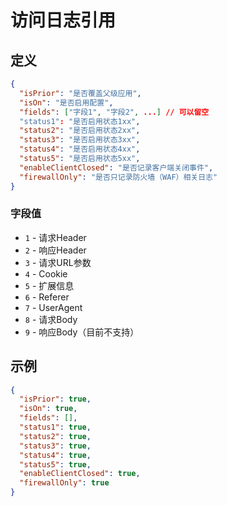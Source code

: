 # 访问日志引用
## 定义
~~~json
{
  "isPrior": "是否覆盖父级应用",
  "isOn": "是否启用配置",
  "fields": ["字段1", "字段2", ...] // 可以留空
  "status1": "是否启用状态1xx",
  "status2": "是否启用状态2xx",
  "status3": "是否启用状态3xx",
  "status4": "是否启用状态4xx",
  "status5": "是否启用状态5xx",
  "enableClientClosed": "是否记录客户端关闭事件",
  "firewallOnly": "是否只记录防火墙（WAF）相关日志"
}
~~~

### 字段值
* `1` - 请求Header
* `2` - 响应Header
* `3` - 请求URL参数
* `4` - Cookie
* `5` - 扩展信息
* `6` - Referer
* `7` - UserAgent
* `8` - 请求Body
* `9` - 响应Body（目前不支持）

## 示例
~~~json
{
  "isPrior": true,
  "isOn": true,
  "fields": [],
  "status1": true,
  "status2": true,
  "status3": true,
  "status4": true,
  "status5": true,
  "enableClientClosed": true,
  "firewallOnly": true
}
~~~